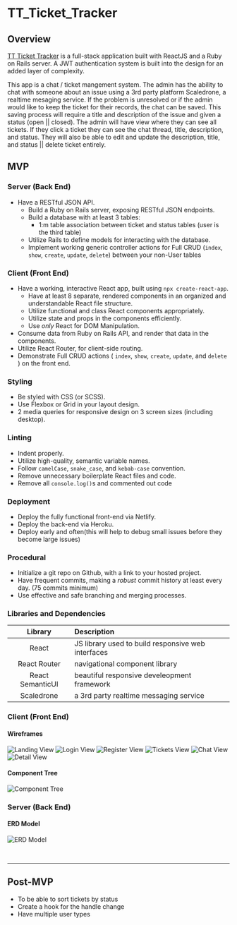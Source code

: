 # TT_Ticket_Tracker

## Overview
[TT Ticket Tracker](https://github.com/jeri-dilts/TT_Ticket_Tracker) is a full-stack application built with ReactJS and a Ruby on Rails server. A JWT authentication system is built into the design for an added layer of complexity.

This app is a chat / ticket mangement system. The admin has the ability to chat with someone about an issue using a 3rd party platform Scaledrone, a realtime mesaging service. If the problem is unresolved or if the admin would like to keep the ticket for their records, the chat can be saved. This saving process will require a title and description of the issue and given a status (open || closed). The admin will have view where they can see all tickets. If they click a ticket they can see the chat thread, title, description, and status. They will also be able to edit and update the description, title, and status || delete ticket entirely.

## MVP
### Server (Back End)

- Have a RESTful JSON API.
  - Build a Ruby on Rails server, exposing RESTful JSON endpoints.
  - Build a database with at least 3 tables:
    - 1:m table association between ticket and status tables (user is the third table)
  - Utilize Rails to define models for interacting with the database.
  - Implement working generic controller actions for Full CRUD (`index`, `show`, `create`, `update`, `delete`) between your non-User tables 

### Client (Front End)

- Have a working, interactive React app, built using `npx create-react-app`.
  - Have at least 8 separate, rendered components in an organized and understandable React file structure.
  - Utilize functional and class React components appropriately.
  - Utilize state and props in the components efficiently.
  - Use _only_ React for DOM Manipulation.
- Consume data from Ruby on Rails API, and render that data in the components.
- Utilize React Router, for client-side routing.
- Demonstrate Full CRUD actions ( `index`, `show`, `create`, `update`, and `delete` ) on the front end.

### Styling

- Be styled with CSS (or SCSS).
- Use Flexbox or Grid in your layout design.
- 2 media queries for responsive design on 3 screen sizes (including desktop).

### Linting

- Indent properly.
- Utilize high-quality, semantic variable names.
- Follow `camelCase`, `snake_case`, and `kebab-case` convention.
- Remove unnecessary boilerplate React files and code.
- Remove all `console.log()`s and commented out code 

### Deployment

- Deploy the fully functional front-end via Netlify.
- Deploy the back-end via Heroku.
- Deploy early and often(this will help to debug small issues before they become large issues)

### Procedural

- Initialize a git repo on Github, with a link to your hosted project.
- Have frequent commits, making a _robust_ commit history at least every day. (75 commits minimum)
- Use effective and safe branching and merging processes.

### Libraries and Dependencies
|     Library      | Description                                |
| :--------------: | :----------------------------------------- |
|      React       | JS library used to build responsive web interfaces|
|   React Router   | navigational component library             |
| React SemanticUI | beautiful responsive develeopment framework|
|    Scaledrone    | a 3rd party realtime messaging service       |



### Client (Front End)

#### Wireframes
![Landing View](./img/Landing_TT.png)
![Login View](./img/Login_TT.png)
![Register View](./img/Register_TT.png)
![Tickets View](./img/Tickets_TT.png)
![Chat View](./img/Chat_TT.png)
![Detail View](./img/Detail_TT.png)

#### Component Tree
![Component Tree](./img/Component_Tree_TT.png)

### Server (Back End)

#### ERD Model
![ERD Model](./img/ERD_TT.png)

<br>

***

## Post-MVP
- To be able to sort tickets by status
- Create a hook for the handle change
- Have multiple user types